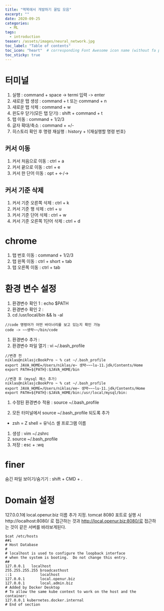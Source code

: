 ```yaml
---
title: "맥북에서 개발하기 꿀팁 모음"
excerpt: ""
date: 2020-09-25
categories:
  - ML
tags:
  - introduction
teaser: /assets/images/neural_network.jpg
toc_label: "Table of contents"
toc_icon: "heart"  # corresponding Font Awesome icon name (without fa prefix)
toc_sticky: true
---
```


# 터미널

1. 실행 :  command + space -> termi 입력 -> enter
1. 새로운 탭 생성 : command + t 또는 command + n
1. 새로운 탭 삭제 : command + w
1. 윈도우 닫기(모든 탭 닫기) : shift + command + t
1. 탭 이동 : command + 1/2/3
1. 글자 확대/축소 : command + +/-
1. 히스토리 확인 후 명령 재실행 : history + !{재실행할 명령 번호}

## 커서 이동
1. 커서 처음으로 이동 : ctrl + a
1. 커서 끝으로 이동 : ctrl + e
1. 커서 한 단어 이동 : opt + <-/->

## 커서 기준 삭제
1. 커서 기준 오른쪽 삭제 : ctrl + k
1. 커서 기준 행 삭제 : ctrl + u
1. 커서 기준 단어 삭제 : ctrl + w
1. 커서 기준 오른쪽 1단어 삭제 : ctrl + d

#  chrome

1. 탭 번호 이동 : command + 1/2/3
1. 탭 왼쪽 이동 : ctrl + short + tab
1. 탭 오른쪽 이동 : ctrl + tab

# 환경 변수 설정

1. 환경변수 확인 1 : echo $PATH
1. 환경변수 확인 2 :
  1. cd /usr/local/bin && ls -al
  ```
  //code 명령어가 어떤 바이너리를 보고 있는지 확인 가능
  code -> ~~생략~~/bin/code
  ```

1. 환경변수 추가 :
  1. 환경변수 파일 열기 : vi ~/.bash_profile 
  ```
  //변경 전
  niklas@niklasjcBookPro ~ % cat ~/.bash_profile 
  export JAVA_HOME=/Users/niklas/e~ 생략~~~lu-11.jdk/Contents/Home
  export PATH=${PATH}:$JAVA_HOME/bin

  //변경 후 (mysql 패스 추가)
  niklas@niklasjcBookPro ~ % cat ~/.bash_profile 
  export JAVA_HOME=/Users/niklas/ee~ 생략~~~lu-11.jdk/Contents/Home
  export PATH=${PATH}:$JAVA_HOME/bin:/usr/local/mysql/bin:
  ```
  1. 수정된 환경변수 적용 : source ~/.bash_profile

1. 모든 터미널에서 source ~/.bash_profile 되도록 추가
  - zsh = Z shell = 유닉스 셸 프로그램 이름
  1. 생성 : vim ~/.zshrc
  1. source ~/.bash_profile
  1. 저장 : esc + :wq 


# finer

숨긴 파일 보이기/숨기기 : shift + CMD + .

# Domain 설정

127.0.0.1에 local.openur.biz 이름 추가 지정. tomcat 8080 포트로 실행 시 http://localhost:8080/ 로 접근하는 것과 http://local.openur.biz:8080/로 접근하는 것이 같은 서버를 바라보게된다.

```
$cat /etc/hosts
##i
# Host Database
#
# localhost is used to configure the loopback interface
# when the system is booting.  Do not change this entry.
##
127.0.0.1	localhost
255.255.255.255	broadcasthost
::1             localhost
127.0.0.1       local.openur.biz 
127.0.0.1       local.admin.biz
# Added by Docker Desktop
# To allow the same kube context to work on the host and the container:
127.0.0.1 kubernetes.docker.internal
# End of section
```
